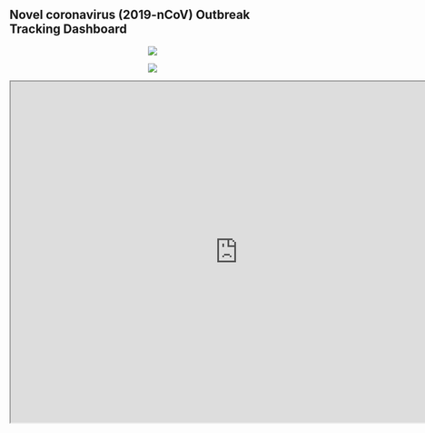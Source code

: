 ## Novel coronavirus (2019-nCoV) Outbreak Tracking Dashboard

<p align="center">
  <img src="https://i.imgur.com/pegZHkx.png">
</p>

<p align="center">
  <img src="https://i.imgur.com/8BseA0C.png">
</p>

<iframe src="https://pnap.vizion.ai/kibana/app/kibana#/dashboard/e279b6f0-4610-11ea-a23e-f7bd88587e41?embed=true&_g=(refreshInterval:(pause:!t,value:0),time:(from:now-24d,mode:relative,to:now))&_a=(description:'The+case+data+visualized+is+collected+from+various+sources,+including+WHO,+U.S.+CDC,+ECDC,+China+CDC+(CCDC),+NHC,+and+DXY.+%0A%0ADXY+is+a+Chinese+website+that+aggregates+NHC+and+local+CCDC+situation+reports+in+near+real-time,+providing+more+current+regional+case+estimates+than+the+national+level+reporting+organizations+are+capable+of,+and+is+thus+used+for+all+the+mainland+China+cases+reported+in+our+dashboard+(confirmed,+suspected,+recovered,+deaths).+%0A%0AU.S.+cases+(confirmed,+suspected,+recovered,+deaths)+are+taken+from+the+U.S.+CDC,+and+all+other+country+(suspected+and+confirmed)+case+data+is+taken+from+the+corresponding+regional+health+departments.+%0A%0AThe+dashboard+is+intended+to+provide+the+public+with+an+understanding+of+the+outbreak+situation+as+it+unfolds,+with+transparent+data+sources.',filters:!(),fullScreenMode:!f,options:(darkTheme:!f,hidePanelTitles:!f,useMargins:!t),panels:!((embeddableConfig:(mapCenter:!(22.59372606392931,21.621093750000004),mapZoom:2),gridData:(h:21,i:'1',w:26,x:22,y:18),id:'79e715b0-4610-11ea-a23e-f7bd88587e41',panelIndex:'1',type:visualization,version:'6.5.4'),(embeddableConfig:(),gridData:(h:13,i:'2',w:17,x:0,y:39),id:b92082e0-4613-11ea-a23e-f7bd88587e41,panelIndex:'2',type:visualization,version:'6.5.4'),(embeddableConfig:(),gridData:(h:13,i:'4',w:17,x:17,y:39),id:'39ea9e70-4640-11ea-a23e-f7bd88587e41',panelIndex:'4',type:visualization,version:'6.5.4'),(embeddableConfig:(),gridData:(h:21,i:'5',w:22,x:0,y:18),id:c527e590-4647-11ea-a23e-f7bd88587e41,panelIndex:'5',type:visualization,version:'6.5.4'),(embeddableConfig:(),gridData:(h:16,i:'6',w:21,x:27,y:52),id:'4aaa5d10-4648-11ea-a23e-f7bd88587e41',panelIndex:'6',type:visualization,version:'6.5.4'),(embeddableConfig:(),gridData:(h:6,i:'8',w:31,x:0,y:0),id:ab670120-4694-11ea-a23e-f7bd88587e41,panelIndex:'8',type:visualization,version:'6.5.4'),(embeddableConfig:(),gridData:(h:12,i:'9',w:13,x:0,y:6),id:'3c117570-4695-11ea-a23e-f7bd88587e41',panelIndex:'9',type:visualization,version:'6.5.4'),(embeddableConfig:(vis:(colors:(Confirmed:%23806EB7,Deaths:%23BF1B00,Recovered:%239AC48A))),gridData:(h:16,i:'10',w:27,x:0,y:52),id:'74506fd0-46cd-11ea-a23e-f7bd88587e41',panelIndex:'10',type:visualization,version:'6.5.4'),(embeddableConfig:(),gridData:(h:18,i:'12',w:48,x:0,y:86),id:'7e318610-460f-11ea-a23e-f7bd88587e41',panelIndex:'12',type:search,version:'6.5.4'),(embeddableConfig:(mapCenter:!(30.221101852485987,104.04052734375),mapZoom:5),gridData:(h:18,i:'13',w:48,x:0,y:68),id:ec9e69f0-46d3-11ea-a23e-f7bd88587e41,panelIndex:'13',type:visualization,version:'6.5.4'),(embeddableConfig:(vis:(colors:(Deaths:%23F2C96D,Recovered:%231F78C1),legendOpen:!t)),gridData:(h:13,i:'14',w:14,x:34,y:39),id:ab7e3080-4832-11ea-a23e-f7bd88587e41,panelIndex:'14',type:visualization,version:'6.5.4'),(embeddableConfig:(),gridData:(h:6,i:'15',w:17,x:31,y:0),id:a825c120-49bb-11ea-a23e-f7bd88587e41,panelIndex:'15',type:visualization,version:'6.5.4'),(embeddableConfig:(),gridData:(h:12,i:'16',w:35,x:13,y:6),id:'50cd0b40-4baa-11ea-a23e-f7bd88587e41',panelIndex:'16',type:visualization,version:'6.5.4')),query:(language:lucene,query:''),timeRestore:!f,title:'Corona+Virus',viewMode:view)" height="600" width="800"></iframe>

